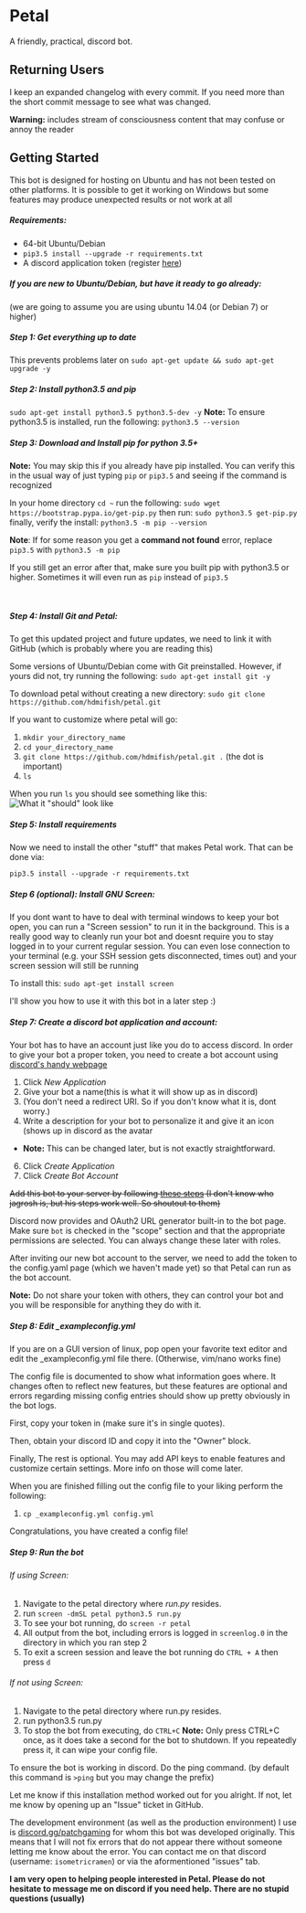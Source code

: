 # Petal
A friendly, practical, discord bot.

## Returning Users
I keep an expanded changelog with every commit. If you need more than the short commit message to see what was changed.

**Warning:** includes stream of consciousness content that may confuse or annoy the reader

## Getting Started
This bot is designed for hosting on Ubuntu and has not been tested on other platforms. It is possible to get it working on Windows but some features may produce unexpected results or not work at all

##### Requirements:
- 64-bit Ubuntu/Debian
- `pip3.5 install --upgrade -r requirements.txt`
- A discord application token (register [here](https://discordapp.com/developers/applications/me))


##### If you are new to Ubuntu/Debian, but have it ready to go already:
(we are going to assume you are using ubuntu 14.04 (or Debian 7) or higher)

##### Step 1: Get everything up to date
This prevents problems later on
`sudo apt-get update && sudo apt-get upgrade -y`
##### Step 2: Install python3.5 and pip
`sudo apt-get install python3.5 python3.5-dev -y`
**Note:** To ensure python3.5 is installed, run the following:
`python3.5 --version`


##### Step 3: Download and Install pip for python 3.5+
**Note:** You may skip this if you already have pip installed. You can verify this in the usual way of just typing `pip` or `pip3.5` and seeing if the command is recognized


In your home directory `cd ~` run the following:
`sudo wget https://bootstrap.pypa.io/get-pip.py`
then run:
`sudo python3.5 get-pip.py`
finally, verify the install:
`python3.5 -m pip --version`



**Note**: If for some reason you get a __command not found__ error, replace `pip3.5` with `python3.5 -m pip`

If you still get an error after that, make sure you built pip with python3.5 or higher. Sometimes it will even run as `pip` instead of `pip3.5`


<br>



##### Step 4: Install Git and Petal:
To get this updated project and future updates, we need to link it with GitHub (which is probably where you are reading this)


Some versions of Ubuntu/Debian come with Git preinstalled. However, if yours did not, try running the following:
`sudo apt-get install git -y`

To download petal without creating a new directory:
`sudo git clone https://github.com/hdmifish/petal.git`

If you want to customize where petal will go:
1. `mkdir your_directory_name`
2. `cd your_directory_name`
3. `git clone https://github.com/hdmifish/petal.git .` (the dot is important)
4. `ls`

When you run `ls` you should see something like this:
![What it "should" look like](https://i.imgur.com/Y9wICtz.png)

##### Step 5: Install requirements

Now we need to install the other "stuff" that makes Petal work.
That can be done via:

`pip3.5 install --upgrade -r requirements.txt`

##### Step 6 (optional): Install GNU Screen:
If you dont want to have to deal with terminal windows to keep your bot open, you can run a "Screen session" to run it in the background. This is a really good way to cleanly run your bot and doesnt require you to stay logged in to your current regular session. You can even lose connection to your terminal (e.g. your SSH session gets disconnected, times out) and your screen session will still be running

To install this:
`sudo apt-get install screen`

I'll show you how to use it with this bot in a later step :)

##### Step 7: Create a discord bot application and account:
Your bot has to have an account just like you do to access discord. In order to give your bot a proper token, you need to create a bot account using [discord's handy webpage](https://discordapp.com/developers/applications/me)

1. Click *New Application*
2. Give your bot a name(this is what it will show up as in discord)
3. (You don't need a redirect URI. So if you don't know what it is, dont worry.)
4. Write a description for your bot to personalize it and give it an icon (shows up in discord as the avatar
  - **Note:** This can be changed later, but is not exactly straightforward.
6. Click *Create Application*
7. Click *Create Bot Account*

~~Add this bot to your server by following [these steps](https://github.com/jagrosh/MusicBot/wiki/Adding-Your-Bot-To-Your-Server)
(I don't know who jagrosh is, but his steps work well. So shoutout to them)~~

Discord now provides and OAuth2 URL generator built-in to the bot page.
Make sure `bot` is checked in the "scope" section and that the appropriate permissions are selected. You can always change these later with roles.


After inviting our new bot account to the server, we need to add the token to the config.yaml page (which we haven't made yet) so that Petal can run as the bot account.

**Note:** Do not share your token with others, they can control your bot and you will be responsible for anything they do with it.

##### Step 8: Edit _exampleconfig.yml
If you are on a GUI version of linux, pop open your favorite text editor and edit the _exampleconfig.yml file there.
(Otherwise, vim/nano works fine)

The config file is documented to show what information goes where. It changes often to reflect new features, but these features are optional and errors regarding missing config entries should show up pretty obviously in the bot logs.

First, copy your token in (make sure it's in single quotes).

Then, obtain your discord ID and copy it into the "Owner" block.

Finally, The rest is optional. You may add API keys to enable features and customize certain settings. More info on those will come later.

When you are finished filling out the config file to your liking perform the following:

1. `cp _exampleconfig.yml config.yml`

Congratulations, you have created a config file!

##### Step 9: Run the bot

###### If using Screen:
1. Navigate to the petal directory where *run.py* resides.
2. run `screen -dmSL petal python3.5 run.py`
3. To see your bot running, do `screen -r petal`
4. All output from the bot, including errors is logged in `screenlog.0` in the directory in which you ran step 2
5. To exit a screen session and leave the bot running do `CTRL + A` then press `d`

###### If not using Screen:
1. Navigate to the petal directory where run.py resides.
2. run python3.5 run.py
3. To stop the bot from executing, do `CTRL+C`
    **Note:** Only press CTRL+C once, as it does take a second for the bot to shutdown. If you repeatedly press it, it can wipe your config file.

To ensure the bot is working in discord. Do the ping command.
(by default this command is `>ping` but you may change the prefix)

Let me know if this installation method worked out for you alright. If not, let me know by opening up an "Issue" ticket in GitHub.

The development environment (as well as the production environment) I use is [discord.gg/patchgaming](http://discord.gg/patchgaming) for whom this bot was developed originally. This means that I will not fix errors that do not appear there without someone letting me know about the error. You can contact me on that discord (username: `isometricramen`) or via the aformentioned "issues" tab.

 **I am very open to helping people interested in Petal. Please do not hesitate to message me on discord if you need help. There are no stupid questions (usually)**

